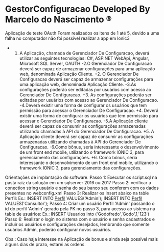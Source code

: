 
# GestorConfiguracao Developed By Marcelo do Nascimento ®
Aplicação de teste OAuth
Foram realizados os itens de 1 até 5, devido a uma falha no computador não foi possível realizar a app em Ionic3

- 1. A Aplicação, chamada de Gerenciador De Configuracao,  deverá utilizar as seguintes tecnologias: C#, ASP.NET WebApi, Angular, Microsoft SQL Server, OAUTH
 -2.O Gerenciador De Configuracao deverá ser capaz de armazenar configurações para uma aplicação web, denominada Aplicação Cliente.		 +2. O Gerenciador De Configuracao deverá ser capaz de armazenar configurações para uma aplicação web, denominada Aplicação Cliente.
 -3.As configurações poderão ser editadas por usuários com acesso ao Gerenciador De Configuracao.		 +3. As configurações poderão ser editadas por usuários com acesso ao Gerenciador De Configuracao.
 -4.Deverá existir uma forma de configurar os usuários que tem permissão para acessar o Gerenciador De Configuracao.		 +4. Deverá existir uma forma de configurar os usuários que tem permissão para acessar o Gerenciador De Configuracao.
 -5.A Aplicação cliente deverá ser capaz de consumir as configurações armazenadas utilizando chamadas à API do Gerenciador De Configuracao.		 +5. A Aplicação cliente deverá ser capaz de consumir as configurações armazenadas utilizando chamadas à API do Gerenciador De Configuracao.
 -6.Como bônus, seria interessante o desenvolvimento de um front end mobile, utilizando o framework IONIC 3, para gerenciamento das configurações.		 +6. Como bônus, seria interessante o desenvolvimento de um front end mobile, utilizando o framework IONIC 3, para gerenciamento das configurações.


Orientações de implantação do software:
 Passo 1:
 Executar os script.sql na pasta raiz da solução em um sqlserver 2016 ou 2017
 Passo 2:
 verificar a conection string usuário e senha do seu banco seu conferem com os dados presentes no webconfig.xml
 Passo 3:
 Realizar os Insert abaixo na table Perfil:
 Ex.: 
 INSERT INTO [Perfil](nome) VALUES('Admin');
 INSERT INTO [Perfil](nome) VALUES('Consultor');
 Passo 4:
 Criar um usuário Perfil 'Admin' passando o id do perfil 'Admin' gerado pela PK no passo 3, para acesso ao sistema na table de usuários:
 Ex.: INSERT Usuarios into ('Godofredo','Godo',1,'123')
 Passo 6:
 Realizar o login no sistema com o usuário e senha cadastrados e incluir os usuários e configurações desejados, lembrando que somente usuários Admin, poderão
 configurar novos usuários.

Obs.: Caso haja interesse na Aplicação de bonus e ainda seja possível mais alguns dias de prazo, estarei as ordens.
 